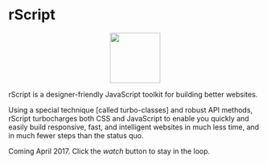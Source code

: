 # rScript

<p align="center"><a href="http://rscript.io" target="_blank"><img height="100" src="https://cdn.restive.io/img/logo_rscript_github.png"></a></p>

rScript is a designer-friendly JavaScript toolkit for building better websites.

Using a special technique [called turbo-classes] and robust API methods, rScript turbocharges both CSS and JavaScript to enable you quickly and easily build responsive, fast, and intelligent websites in much less time, and in much fewer steps than the status quo.  

Coming April 2017. Click the *watch* button to stay in the loop.
